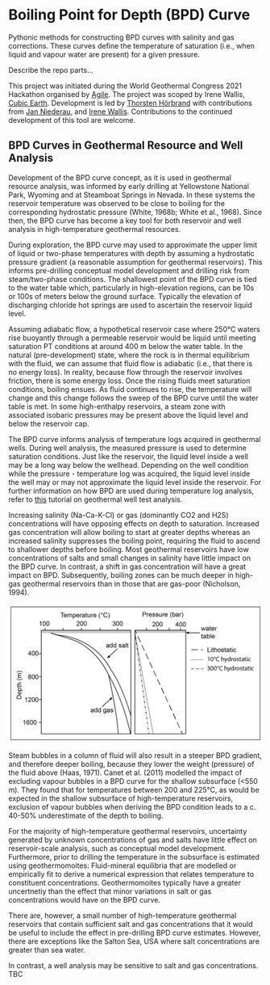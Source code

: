 # Boiling Point for Depth (BPD) Curve

Pythonic methods for constructing BPD curves with salinity and gas corrections. These curves define the temperature of saturation (i.e., when liquid and vapour water are present) for a given pressure. 

Describe the repo parts...

This project was initiated during the World Geothermal Congress 2021 Hackathon organised by [Agile](https://agilescientific.com/). The project was scoped by Irene Wallis, [Cubic Earth](https://www.cubicearth.nz/). Development is led by [Thorsten Hörbrand](https://github.com/thoerbr) with contributions from [Jan Niederau](https://github.com/Japhiolite), and [Irene Wallis](https://github.com/ICWallis). Contributions to the continued development of this tool are welcome. 
## BPD Curves in Geothermal Resource and Well Analysis

Development of the BPD curve concept, as it is used in geothermal resource analysis, was informed by early drilling at Yellowstone National Park, Wyoming and at Steamboat Springs in Nevada. In these systems the reservoir temperature was observed to be close to boiling for the corresponding hydrostatic pressure (White, 1968b; White et al., 1968). Since then, the BPD curve has become a key tool for both reservoir and well analysis in high-temperature geothermal resources.  

During exploration, the BPD curve may used to approximate the upper limit of liquid or two-phase temperatures with depth by assuming a hydrostatic pressure gradient (a reasonable assumption for geothermal reservoirs). This informs pre-drilling conceptual model development and drilling risk from steam/two-phase conditions. The shallowest point of the BPD curve is tied to the water table which, particularly in high-elevation regions, can be 10s or 100s of meters below the ground surface. Typically the elevation of discharging chloride hot springs are used to ascertain the reservoir liquid level.

Assuming adiabatic flow, a hypothetical reservoir case where 250°C waters rise buoyantly through a permeable reservoir would be liquid until meeting saturation PT conditions at around 400 m below the water table. In the natural (pre-development) state, where the rock is in thermal equilibrium with the fluid, we can assume that fluid flow is adiabatic (i.e., that there is no energy loss). In reality, because flow through the reservoir involves friction, there is some energy loss. Once the rising fluids meet saturation conditions, boiling ensues. As fluid continues to rise, the temperature will change and this change follows the sweep of the BPD curve until the water table is met. In some high-enthalpy reservoirs, a steam zone with associated isobaric pressures may be present above the liquid level and below the reservoir cap.  

The BPD curve informs analysis of temperature logs acquired in geothermal wells. During well analysis, the measured pressure is used to determine saturation conditions. Just like the reservoir, the liquid level inside a well may be a long way below the wellhead. Depending on the well condition while the pressure - temperature log was acquired, the liquid level inside the well may or may not approximate the liquid level inside the reservoir. For further information on how BPD are used during temperature log analysis, refer to [this](https://github.com/ICWallis/T21-Tutorial-WellTestAnalysis) tutorial on geothermal well test analysis. 

Increasing salinity (Na-Ca-K-Cl) or gas (dominantly CO2 and H2S) concentrations will have opposing effects on depth to saturation. Increased gas concentration will allow boiling to start at greater depths whereas an increased salinity suppresses the boiling point, requiring the fluid to ascend to shallower depths before boiling. Most geothermal reservoirs have low concentrations of salts and small changes in salinity have little impact on the BPD curve. In contrast, a shift in gas concentration will have a great impact on BPD. Subsequently, boiling zones can be much deeper in high-gas geothermal reservoirs than in those that are gas-poor (Nicholson, 1994). 

![BPD-Curve-Concept](https://github.com/Geothermal-Fluids/bpd_curve/blob/main/bpd_concept.png)

Steam bubbles in a column of fluid will also result in a steeper BPD gradient, and therefore deeper boiling, because they lower the weight (pressure) of the fluid above (Haas, 1971). Canet et al. (2011) modelled the impact of excluding vapour bubbles in a BPD curve for the shallow subsurface (<550 m). They found that for temperatures between 200 and 225°C, as would be expected in the shallow subsurface of high-temperature reservoirs, exclusion of vapour bubbles when deriving the BPD condition leads to a c. 40-50% underestimate of the depth to boiling.

For the majority of high-temperature geothermal reservoirs, uncertainty generated by unknown concentrations of gas and salts have little effect on reservoir-scale analysis, such as conceptual model development. Furthermore, prior to drilling the temperature in the subsurface is estimated using geothermomoites: Fluid-mineral equilibria that are modelled or empirically fit to derive a numerical expression that relates temperature to constituent concentrations. Geothermomoites typically have a greater uncertnetiy than the effect that minor variations in salt or gas concentrations would have on the BPD curve. 

There are, however, a small number of high-temperature geothermal reservoirs that contain sufficient salt and gas concentrations that it would be useful to include the effect in pre-drilling BPD curve estimates. However, there are exceptions like the Salton Sea, USA where salt concentrations are greater than sea water.

In contrast, a well analysis may be sensitive to salt and gas concentrations. TBC 
